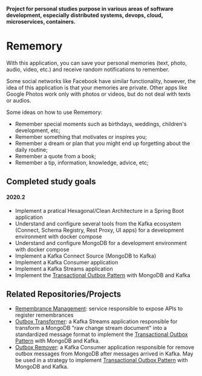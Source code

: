 **Project for personal studies purpose  in various areas of software development, especially distributed systems, devops, cloud, microservices, containers.**

# Rememory

With this application, you can save your personal memories (text, photo, audio, video, etc.) and receive random notifications to remember.

Some social networks like Facebook have similar functionality, however, the idea of this application is that your memories are private. Other apps like Google Photos work only with photos or videos, but do not deal with texts or audios.

Some ideas on how to use Rememory:

- Remember special moments such as birthdays, weddings, children's development, etc;
- Remember something that motivates or inspires you;
- Remember a dream or plan that you might end up forgetting about the daily routine;
- Remember a quote from a book;
- Remember a tip, information, knowledge, advice, etc;

## Completed study goals


#### 2020.2

- Implement a pratical Hexagonal/Clean Architecture in a Spring Boot application
- Understand and configure several tools from the Kafka ecosystem (Connect, Schema Registry, Rest Proxy, UI apps) for a development environment with docker compose
- Understand and configure MongoDB for a development environment with docker compose
- Implement a Kafka Connect Source (MongoDB to Kafka)
- Implement a Kafka Consumer application
- Implement a Kafka Streams  application
- Implement the [Transactional Outbox Pattern](https://microservices.io/patterns/data/transactional-outbox.html) with MongoDB and Kafka


## Related Repositories/Projects

- [Remembrance Management](https://github.com/marlonpatrick/rememory-remembrance-management): service responsible to expose APIs to register remembrances
- [Outbox Transformer](https://github.com/marlonpatrick/kafka-mongodb-outbox-transformer): a Kafka Streams application responsible for transform a MongoDB "raw change stream document" into a standardized message format to implement the [Transactional Outbox Pattern](https://microservices.io/patterns/data/transactional-outbox.html) with MongoDB and Kafka.
- [Outbox Remover](https://github.com/marlonpatrick/kafka-mongodb-outbox-remover): a Kafka Consumer application responsible for remove outbox messages from MongoDB after messages arrived in Kafka. May be used in a strategy to implement [Transactional Outbox Pattern](https://microservices.io/patterns/data/transactional-outbox.html) with MongoDB and Kafka.
